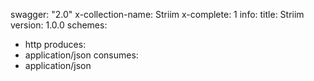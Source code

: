 swagger: "2.0"
x-collection-name: Striim
x-complete: 1
info:
  title: Striim
  version: 1.0.0
schemes:
- http
produces:
- application/json
consumes:
- application/json